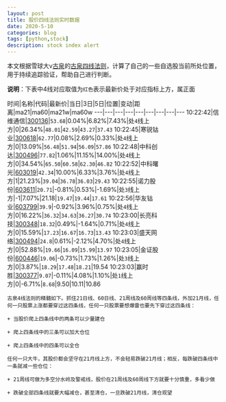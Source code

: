 ```yaml
---
layout: post
title: 股价四线法则实时数据
date: 2020-5-10
categories: blog
tags: [python,stock]
description: stock index alert
---
```



本文根据雪球大v[古泉](https://xueqiu.com/u/7148646888)的[古泉四线法则](https://xueqiu.com/7148646888/130498192)，计算了自己的一些自选股当前所处位置，用于持续追踪验证，帮助自己进行判断。

**说明**：下表中4线对应取值为`红色`表示最新价处于对应指标上方，属正面

时间|名称|代码|最新价|当日|3日|5日|位置|变动|距离|ma21|ma60|ma21w|ma60w
---|---|---|---|---|---|---|---|---
10:22:42|信维通信|[300136](https://xueqiu.com/S/SZ300136)|`53.68`|0.04%|6.82%|7.43%|处`4`线上方|0|26.34%|`48.01`|`42.59`|`43.27`|`37.43`
10:22:45|寒锐钴业|[300618](https://xueqiu.com/S/SZ300618)|`62.77`|0.08%|2.69%|0.33%|处`4`线上方|0|13.09%|`56.48`|`51.94`|`56.09`|`57.86`
10:22:48|中科创达|[300496](https://xueqiu.com/S/SZ300496)|`77.82`|1.06%|11.15%|14.00%|处`4`线上方|0|34.54%|`65.50`|`60.58`|`62.30`|`46.82`
10:22:52|中科曙光|[603019](https://xueqiu.com/S/SH603019)|`42.34`|10.00%|6.33%|3.76%|处`4`线上方|1|21.23%|`39.04`|`36.78`|`36.03`|`29.43`
10:22:55|诺力股份|[603611](https://xueqiu.com/S/SH603611)|`20.71`|-0.81%|0.53%|-1.69%|处`3`线上方|-1|7.07%|21.18|`19.47`|`19.44`|`17.61`
10:22:56|华友钴业|[603799](https://xueqiu.com/S/SH603799)|`39.9`|-0.92%|3.96%|0.75%|处`4`线上方|0|16.22%|`36.32`|`34.63`|`36.27`|`30.74`
10:23:00|长亮科技|[300348](https://xueqiu.com/S/SZ300348)|`18.32`|0.49%|-1.64%|0.71%|处`4`线上方|0|15.59%|`17.23`|`16.67`|`16.73`|`13.43`
10:23:03|盛天网络|[300494](https://xueqiu.com/S/SZ300494)|`24.8`|0.61%|-2.12%|4.70%|处`4`线上方|0|52.88%|`19.66`|`16.09`|`15.99`|`13.97`
10:23:05|金证股份|[600446](https://xueqiu.com/S/SH600446)|`19.06`|-0.73%|1.73%|1.26%|处`3`线上方|0|3.87%|`18.29`|`17.48`|`18.21`|19.54
10:23:03|赢时胜|[300377](https://xueqiu.com/S/SZ300377)|`9.07`|-0.11%|4.08%|1.10%|处`1`线上方|0|-6.71%|`8.68`|9.50|10.11|10.86

```
古泉4线法则的精髓如下。抓住21日线、60日线、21周线及60周线等四条线，外加21月线，任何一只股票上涨都要穿过这四条线，任何一只股票要想爆雷也要先下穿过这四条线：

+ 当股价爬上四条线中的两条可以少量建仓

+ 爬上四条线中的三条可以加大仓位

+ 爬上四条线中的四条可以全仓

任何一只大牛，其股价都会坚守在21月线上方，不会轻易跌破21月线；相反，每跌破四条线中一条就减一些仓位：

+ 21周线可做为多空分水岭及警戒线，股价在21周线及60周线下方就要十分慎重，多看少做

+ 跌破全部四条线就要大幅减仓，甚至清仓，一旦跌破21月线，清仓观望
```